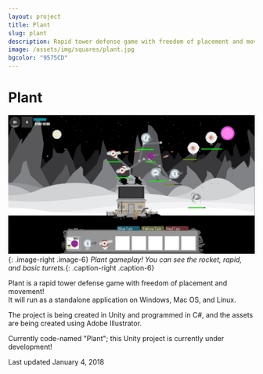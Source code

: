 ```yaml
---
layout: project
title: Plant
slug: plant
description: Rapid tower defense game with freedom of placement and movement. Currently in development!
image: /assets/img/squares/plant.jpg
bgcolor: "9575CD"
---
```


# Plant

![Plant](/assets/img/plant1-min.jpg){: .image-right .image-6}
*Plant gameplay! You can see the rocket, rapid, and basic turrets.*{: .caption-right .caption-6}

Plant is a rapid tower defense game with freedom of placement and movement!  
It will run as a standalone application on Windows, Mac OS, and Linux.  

The project is being created in Unity and programmed in C#, and the assets are being created using Adobe Illustrator.  

Currently code-named "Plant"; this Unity project is currently under development! 


Last updated January 4, 2018